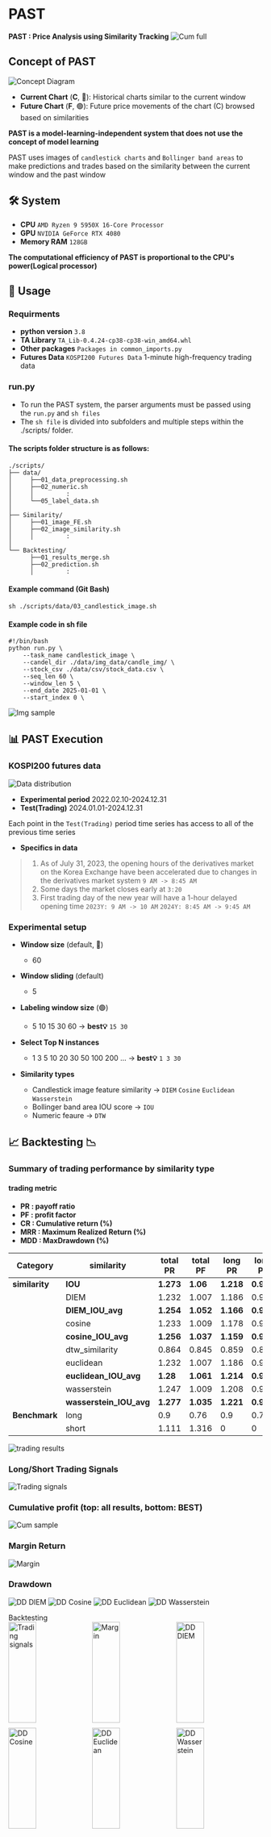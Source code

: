 # PAST
**PAST : Price Analysis using Similarity Tracking**
![Cum full](./assets/final_output.gif)

## Concept of PAST
![Concept Diagram](./assets/concept_fig.png)
- **Current Chart** (**C**, 🔴): Historical charts similar to the current window
- **Future Chart** (**F**, 🟢): Future price movements of the chart (C) browsed based on similarities

**PAST is a model-learning-independent system that does not use the concept of model learning**

PAST uses images of `candlestick charts` and `Bollinger band areas` to make predictions and trades based on the similarity between the current window and the past window

## 🛠 System
- **CPU** `AMD Ryzen 9 5950X 16-Core Processor`
- **GPU** `NVIDIA GeForce RTX 4080`
- **Memory RAM** `128GB`

**The computational efficiency of PAST is proportional to the CPU's power(Logical processor)**

## 📑 Usage
### Requirments
- **python version** `3.8`
- **TA Library** `TA_Lib-0.4.24-cp38-cp38-win_amd64.whl`
- **Other packages** `Packages in common_imports.py`
- **Futures Data** `KOSPI200 Futures Data` 1-minute high-frequency trading data

### run.py
- To run the PAST system, the parser arguments must be passed using the `run.py` and `sh files`
- The `sh file` is divided into subfolders and multiple steps within the ./scripts/ folder.

#### The scripts folder structure is as follows:
```
./scripts/
├── data/
│     ├──01_data_preprocessing.sh
│     ├──02_numeric.sh
│     │         :
│     └──05_label_data.sh
│
├── Similarity/
│     ├──01_image_FE.sh
│     ├──02_image_similarity.sh
│     │         :
│
└── Backtesting/
      ├──01_results_merge.sh
      ├──02_prediction.sh
      │         :
```
#### Example command (Git Bash)
```
sh ./scripts/data/03_candlestick_image.sh
```
#### Example code in sh file
```
#!/bin/bash
python run.py \
    --task_name candlestick_image \
    --candel_dir ./data/img_data/candle_img/ \
    --stock_csv ./data/csv/stock_data.csv \
    --seq_len 60 \
    --window_len 5 \
    --end_date 2025-01-01 \
    --start_index 0 \
```
![Img sample](./assets/Candlestick_img.png)

## 📊 PAST Execution
### KOSPI200 futures data
![Data distribution](./assets/KOSPI200_Futures_distribution.png) 

- **Experimental period** 2022.02.10-2024.12.31
- **Test(Trading)** 2024.01.01-2024.12.31

Each point in the `Test(Trading)` period time series has access to all of the previous time series

- **Specifics in data**
> 1. As of July 31, 2023, the opening hours of the derivatives market on the Korea Exchange have been accelerated due to changes in the derivatives market system `9 AM -> 8:45 AM`
> 2. Some days the market closes early at `3:20`
> 3. First trading day of the new year will have a 1-hour delayed opening time `2023Y: 9 AM -> 10 AM` `2024Y: 8:45 AM -> 9:45 AM`

### Experimental setup
- **Window size** (default, 🔴)
    - 60

- **Window sliding** (default)
    - 5

- **Labeling window size** (🟢) 
    - 5  10  15  30  60 → **best💡** `15 30`

- **Select Top N instances**
    - 1  3  5  10  20  30  50  100  200 ... → **best💡** `1 3 30`

- **Similarity types**
    - Candlestick image feature similarity → `DIEM` `Cosine` `Euclidean` `Wasserstein`
    - Bollinger band area IOU score → `IOU`
    - Numeric feaure → `DTW`


## 📈 Backtesting 📉
### Summary of trading performance by similarity type
#### trading metric
- **PR : payoff ratio**
- **PF : profit factor**
- **CR : Cumulative return (%)**
- **MRR : Maximum Realized Return (%)**
- **MDD : MaxDrawdown (%)**

| **Category**   |      **similarity**     | **total PR**          | **total PF**           | **long PR**           | **long PF**           | **short PR**          | **short PF**          | **CR (%)**               | **MRR (%)**               | **MDD (%)**          |
|----------------|-------------------------|-----------------------|------------------------|-----------------------|-----------------------|-----------------------|-----------------------|--------------------------|---------------------------|----------------------|
| **similarity** | **IOU**                 | **1.273**             | **1.06**               | **1.218**             | **0.948**             | **1.326**             | **1.177**             | **5.281**                | **1.704**                 | **-4.256**           |
|                | DIEM                    | 1.232                 | 1.007                  | 1.186                 | 0.913                 | 1.276                 | 1.102                 | 0.404                    | 1.757                     | -5.815               |
|                | **DIEM_IOU_avg**        | **1.254**             | **1.052**              | **1.166**             | **0.965**             | **1.339**             | **1.137**             | **4.446**                | **1.781**                 | **-4.71**            |
|                | cosine                  | 1.233                 | 1.009                  | 1.178                 | 0.903                 | 1.284                 | 1.119                 | 0.541                    | 1.727                     | -6.206               |
|                | **cosine_IOU_avg**      | **1.256**             | **1.037**              | **1.159**             | **0.938**             | **1.352**             | **1.139**             | **3.17**                 | **1.831**                 | **-4.911**           |
|                | dtw_similarity          | 0.864                 | 0.845                  | 0.859                 | 0.82                  | 0.568                 | 0.684                 | -9.165                   | 1.584                     | -11.151              |
|                | euclidean               | 1.232                 | 1.007                  | 1.186                 | 0.913                 | 1.276                 | 1.102                 | 0.404                    | 1.757                     | -5.815               |
|                | **euclidean_IOU_avg**   | **1.28**              | **1.061**              | **1.214**             | **0.976**             | **1.343**             | **1.145**             | **5.341**                | **1.788**                 | **-4.677**           |
|                | wasserstein             | 1.247                 | 1.009                  | 1.208                 | 0.915                 | 1.283                 | 1.108                 | 0.398                    | 1.76                      | -7.07                |
|                | **wasserstein_IOU_avg** | **1.277**             | **1.035**              | **1.221**             | **0.944**             | **1.331**             | **1.13**              | **2.949**                | **1.829**                 | **-4.71**            |
| **Benchmark**  | long                    | 0.9                   | 0.76                   | 0.9                   | 0.76                  | 0                     | 0                     | -24.241                  | 3.284                     | -26.675              |
|                | short                   | 1.111                 | 1.316                  | 0                     | 0                     | 1.111                 | 1.316                 | 24.241                   | 3.062                     | -3.284               |

![trading results](./assets/trading_results_plt.png)

### Long/Short Trading Signals
![Trading signals](./assets/position_signal.gif)

### Cumulative profit (top: all results, bottom: BEST)
![Cum sample](./assets/cum_result_sample.gif)

### Margin Return
![Margin](./assets/margin_return.gif)

### Drawdown
![DD DIEM](./assets//DIEM_vs_DIEM_IOU_avg_output.gif)
![DD Cosine](./assets/cosine_vs_cosine_IOU_avg_output.gif)
![DD Euclidean](./assets/euclidean_vs_euclidean_IOU_avg_output.gif)
![DD Wasserstein](./assets//wasserstein_vs_wasserstein_IOU_avg_output.gif)

<div class="form-group">
  <label>Backtesting</label>
  <div style="overflow: hidden; margin-bottom: 10px;">
    <img src="./assets/position_signal.gif" alt="Trading signals" style="height:200px; width:33%; float:left;">
    <img src="./assets/cosine_vs_cosine_IOU_avg_output.gif" alt="Margin" style="height:200px; width:33%; float:left;">
    <img src="./assets/DIEM_vs_DIEM_IOU_avg_output.gif" alt="DD DIEM" style="height:200px; width:33%; float:left;">
  </div>
  <div style="overflow: hidden;">
    <img src="./assets/margin_return.gif" alt="DD Cosine" style="height:200px; width:33%; float:left;">
    <img src="./assets/euclidean_vs_euclidean_IOU_avg_output.gif" alt="DD Euclidean" style="height:200px; width:33%; float:left;">
    <img src="./assets/wasserstein_vs_wasserstein_IOU_avg_output.gif" alt="DD Wasserstein" style="height:200px; width:33%; float:left;">
  </div>
</div>
